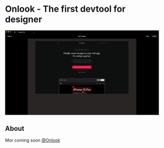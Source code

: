 # Onlook - The first devtool for designer

![Preview screenshot](public/Screenshot.png)

## About
Mor coming soon [@Onlook](https://onlook.dev/)
